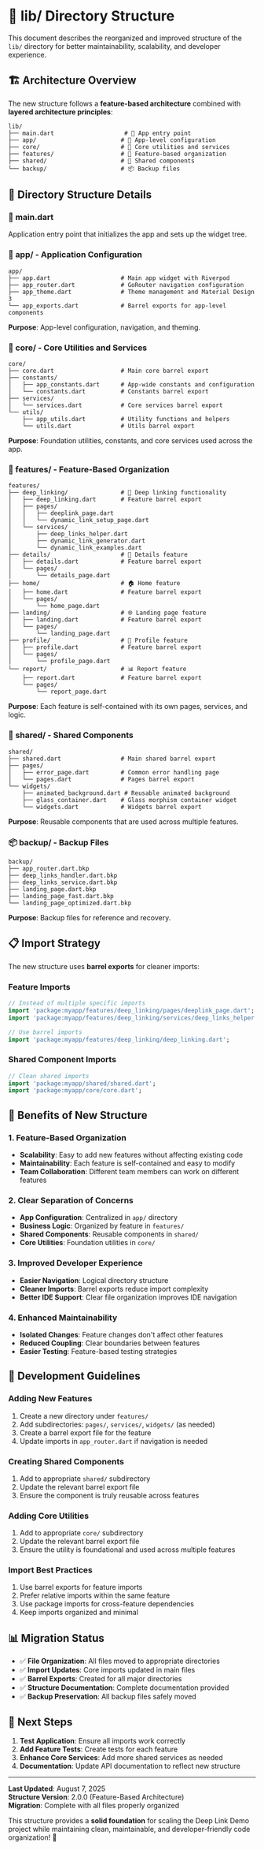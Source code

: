 # 📁 lib/ Directory Structure

This document describes the reorganized and improved structure of the `lib/` directory for better maintainability, scalability, and developer experience.

## 🏗️ **Architecture Overview**

The new structure follows a **feature-based architecture** combined with **layered architecture principles**:

```
lib/
├── main.dart                    # 🚀 App entry point
├── app/                        # 📱 App-level configuration
├── core/                       # 🔧 Core utilities and services
├── features/                   # 🎯 Feature-based organization
├── shared/                     # 🔄 Shared components
└── backup/                     # 📦 Backup files
```

## 📂 **Directory Structure Details**

### **🚀 main.dart**
Application entry point that initializes the app and sets up the widget tree.

### **📱 app/ - Application Configuration**
```
app/
├── app.dart                    # Main app widget with Riverpod
├── app_router.dart             # GoRouter navigation configuration
├── app_theme.dart              # Theme management and Material Design 3
└── app_exports.dart            # Barrel exports for app-level components
```

**Purpose**: App-level configuration, navigation, and theming.

### **🔧 core/ - Core Utilities and Services**
```
core/
├── core.dart                   # Main core barrel export
├── constants/
│   ├── app_constants.dart      # App-wide constants and configuration
│   └── constants.dart          # Constants barrel export
├── services/
│   └── services.dart           # Core services barrel export
└── utils/
    ├── app_utils.dart          # Utility functions and helpers
    └── utils.dart              # Utils barrel export
```

**Purpose**: Foundation utilities, constants, and core services used across the app.

### **🎯 features/ - Feature-Based Organization**
```
features/
├── deep_linking/               # 🔗 Deep linking functionality
│   ├── deep_linking.dart       # Feature barrel export
│   ├── pages/
│   │   ├── deeplink_page.dart
│   │   └── dynamic_link_setup_page.dart
│   └── services/
│       ├── deep_links_helper.dart
│       ├── dynamic_link_generator.dart
│       └── dynamic_link_examples.dart
├── details/                    # 📄 Details feature
│   ├── details.dart            # Feature barrel export
│   └── pages/
│       └── details_page.dart
├── home/                       # 🏠 Home feature
│   ├── home.dart               # Feature barrel export
│   └── pages/
│       └── home_page.dart
├── landing/                    # 🌐 Landing page feature
│   ├── landing.dart            # Feature barrel export
│   └── pages/
│       └── landing_page.dart
├── profile/                    # 👤 Profile feature
│   ├── profile.dart            # Feature barrel export
│   └── pages/
│       └── profile_page.dart
└── report/                     # 📊 Report feature
    ├── report.dart             # Feature barrel export
    └── pages/
        └── report_page.dart
```

**Purpose**: Each feature is self-contained with its own pages, services, and logic.

### **🔄 shared/ - Shared Components**
```
shared/
├── shared.dart                 # Main shared barrel export
├── pages/
│   ├── error_page.dart         # Common error handling page
│   └── pages.dart              # Pages barrel export
└── widgets/
    ├── animated_background.dart # Reusable animated background
    ├── glass_container.dart    # Glass morphism container widget
    └── widgets.dart            # Widgets barrel export
```

**Purpose**: Reusable components that are used across multiple features.

### **📦 backup/ - Backup Files**
```
backup/
├── app_router.dart.bkp
├── deep_links_handler.dart.bkp
├── deep_links_service.dart.bkp
├── landing_page.dart.bkp
├── landing_page_fast.dart.bkp
└── landing_page_optimized.dart.bkp
```

**Purpose**: Backup files for reference and recovery.

## 📋 **Import Strategy**

The new structure uses **barrel exports** for cleaner imports:

### **Feature Imports**
```dart
// Instead of multiple specific imports
import 'package:myapp/features/deep_linking/pages/deeplink_page.dart';
import 'package:myapp/features/deep_linking/services/deep_links_helper.dart';

// Use barrel imports
import 'package:myapp/features/deep_linking/deep_linking.dart';
```

### **Shared Component Imports**
```dart
// Clean shared imports
import 'package:myapp/shared/shared.dart';
import 'package:myapp/core/core.dart';
```

## 🎯 **Benefits of New Structure**

### **1. Feature-Based Organization**
- **Scalability**: Easy to add new features without affecting existing code
- **Maintainability**: Each feature is self-contained and easy to modify
- **Team Collaboration**: Different team members can work on different features

### **2. Clear Separation of Concerns**
- **App Configuration**: Centralized in `app/` directory
- **Business Logic**: Organized by feature in `features/`
- **Shared Components**: Reusable components in `shared/`
- **Core Utilities**: Foundation utilities in `core/`

### **3. Improved Developer Experience**
- **Easier Navigation**: Logical directory structure
- **Cleaner Imports**: Barrel exports reduce import complexity
- **Better IDE Support**: Clear file organization improves IDE navigation

### **4. Enhanced Maintainability**
- **Isolated Changes**: Feature changes don't affect other features
- **Reduced Coupling**: Clear boundaries between features
- **Easier Testing**: Feature-based testing strategies

## 🔧 **Development Guidelines**

### **Adding New Features**
1. Create a new directory under `features/`
2. Add subdirectories: `pages/`, `services/`, `widgets/` (as needed)
3. Create a barrel export file for the feature
4. Update imports in `app_router.dart` if navigation is needed

### **Creating Shared Components**
1. Add to appropriate `shared/` subdirectory
2. Update the relevant barrel export file
3. Ensure the component is truly reusable across features

### **Adding Core Utilities**
1. Add to appropriate `core/` subdirectory
2. Update the relevant barrel export file
3. Ensure the utility is foundational and used across multiple features

### **Import Best Practices**
1. Use barrel exports for feature imports
2. Prefer relative imports within the same feature
3. Use package imports for cross-feature dependencies
4. Keep imports organized and minimal

## 📊 **Migration Status**

- ✅ **File Organization**: All files moved to appropriate directories
- ✅ **Import Updates**: Core imports updated in main files
- ✅ **Barrel Exports**: Created for all major directories
- ✅ **Structure Documentation**: Complete documentation provided
- ✅ **Backup Preservation**: All backup files safely moved

## 🚀 **Next Steps**

1. **Test Application**: Ensure all imports work correctly
2. **Add Feature Tests**: Create tests for each feature
3. **Enhance Core Services**: Add more shared services as needed
4. **Documentation**: Update API documentation to reflect new structure

---

**Last Updated**: August 7, 2025  
**Structure Version**: 2.0.0 (Feature-Based Architecture)  
**Migration**: Complete with all files properly organized

This structure provides a **solid foundation** for scaling the Deep Link Demo project while maintaining clean, maintainable, and developer-friendly code organization! 🎉
